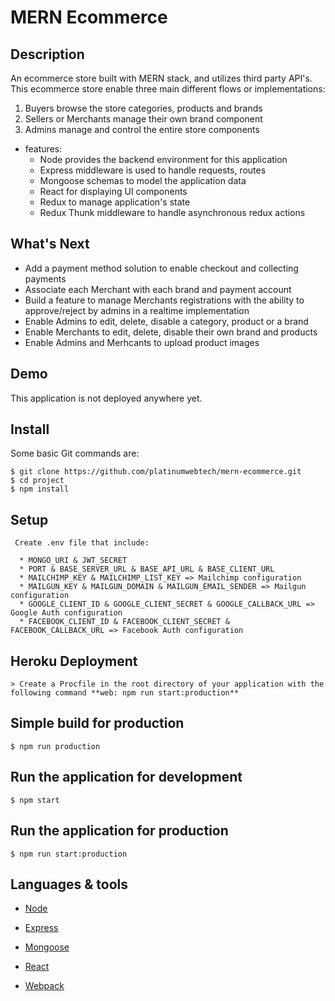 # MERN Ecommerce

## Description

An ecommerce store built with MERN stack, and utilizes third party API's. This ecommerce store enable three main different flows or implementations:

1. Buyers browse the store categories, products and brands
2. Sellers or Merchants manage their own brand component
3. Admins manage and control the entire store components 


* features:
  * Node provides the backend environment for this application
  * Express middleware is used to handle requests, routes
  * Mongoose schemas to model the application data
  * React for displaying UI components
  * Redux to manage application's state
  * Redux Thunk middleware to handle asynchronous redux actions



## What's Next 

  * Add a payment method solution to enable checkout and collecting payments
  * Associate each Merchant with each brand and payment account 
  * Build a feature to manage Merchants registrations with the ability to approve/reject by admins in a realtime implementation
  * Enable Admins to edit, delete, disable a category, product or a brand
  * Enable Merchants to edit, delete, disable their own brand and products
  * Enable Admins and Merhcants to upload product images


## Demo

This application is not deployed anywhere yet.

## Install

Some basic Git commands are:

```
$ git clone https://github.com/platinumwebtech/mern-ecommerce.git
$ cd project
$ npm install

```

## Setup

```
 Create .env file that include:

  * MONGO_URI & JWT_SECRET
  * PORT & BASE_SERVER_URL & BASE_API_URL & BASE_CLIENT_URL
  * MAILCHIMP_KEY & MAILCHIMP_LIST_KEY => Mailchimp configuration
  * MAILGUN_KEY & MAILGUN_DOMAIN & MAILGUN_EMAIL_SENDER => Mailgun configuration
  * GOOGLE_CLIENT_ID & GOOGLE_CLIENT_SECRET & GOOGLE_CALLBACK_URL => Google Auth configuration
  * FACEBOOK_CLIENT_ID & FACEBOOK_CLIENT_SECRET & FACEBOOK_CALLBACK_URL => Facebook Auth configuration

```

## Heroku Deployment

```
> Create a Procfile in the root directory of your application with the following command **web: npm run start:production**

```


## Simple build for production

```
$ npm run production

```

## Run the application for development

```
$ npm start

```

## Run the application for production

```
$ npm run start:production

```


## Languages & tools

- [Node](https://nodejs.org/en/)

- [Express](https://expressjs.com/)

- [Mongoose](https://mongoosejs.com/)

- [React](https://reactjs.org/)

- [Webpack](https://webpack.js.org/)

